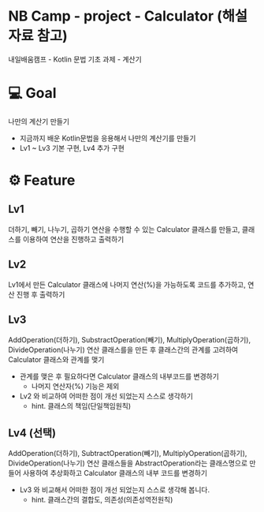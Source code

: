 # NB Camp - project - Calculator (해설자료 참고)
내일배움캠프 - Kotlin 문법 기초 과제 - 계산기


# 💻 Goal
나만의 계산기 만들기
- 지금까지 배운 Kotlin문법을 응용해서 나만의 계산기를 만들기
- Lv1 ~ Lv3 기본 구현, Lv4 추가 구현


# ⚙️ Feature
## Lv1
더하기, 빼기, 나누기, 곱하기 연산을 수행할 수 있는 Calculator 클래스를 만들고, 클래스를 이용하여 연산을 진행하고 출력하기


## Lv2
Lv1에서 만든 Calculator 클래스에 나머지 연산(%)을 가능하도록 코드를 추가하고, 연산 진행 후 출력하기


## Lv3
AddOperation(더하기), SubstractOperation(빼기), MultiplyOperation(곱하기), DivideOperation(나누기) 연산 클래스를을 만든 후 클래스간의 관계를 고려하여 Calculator 클래스와 관계를 맺기
- 관계를 맺은 후 필요하다면 Calculator 클래스의 내부코드를 변경하기
  + 나머지 연산자(%) 기능은 제외
- Lv2 와 비교하여 어떠한 점이 개선 되었는지 스스로 생각하기
  + hint. 클래스의 책임(단일책임원칙)


## Lv4 (선택)
AddOperation(더하기), SubtractOperation(빼기), MultiplyOperation(곱하기), DivideOperation(나누기) 연산 클래스들을 AbstractOperation라는 클래스명으로 만들어 사용하여 추상화하고 Calculator 클래스의 내부 코드를 변경하기
- Lv3 와 비교해서 어떠한 점이 개선 되었는지 스스로 생각해 봅니다.
  + hint. 클래스간의 결합도, 의존성(의존성역전원칙)

